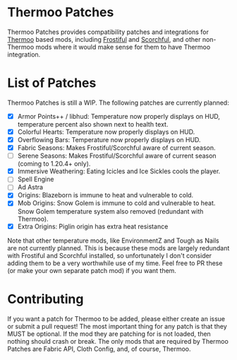 # Thermoo Patches

Thermoo Patches provides compatibility patches and integrations for [Thermoo](https://github.com/TheDeathlyCow/thermoo/) based mods, including [Frostiful](https://github.com/TheDeathlyCow/frostiful/) and [Scorchful](https://github.com/TheDeathlyCow/scorchful/), and other non-Thermoo mods where it would make sense for them to have Thermoo integration.

# List of Patches

Thermoo Patches is still a WIP. The following patches are currently planned:
- [x] Armor Points++ / libhud: Temperature now properly displays on HUD, temperature percent also shown next to health text.
- [x] Colorful Hearts: Temperature now properly displays on HUD.
- [x] Overflowing Bars: Temperature now properly displays on HUD.
- [x] Fabric Seasons: Makes Frostiful/Scorchful aware of current season.
- [ ] Serene Seasons: Makes Frostiful/Scorchful aware of current season (coming to 1.20.4+ only).
- [x] Immersive Weathering: Eating Icicles and Ice Sickles cools the player.
- [ ] Spell Engine
- [ ] Ad Astra
- [x] Origins: Blazeborn is immune to heat and vulnerable to cold.
- [x] Mob Origins: Snow Golem is immune to cold and vulnerable to heat. Snow Golem temperature system also removed (redundant with Thermoo).
- [x] Extra Origins: Piglin origin has extra heat resistance

Note that other temperature mods, like EnvironmentZ and Tough as Nails are not currently planned. This is because these mods are largely redundant with Frostiful and Scorchful installed, so unfortunately I don't consider adding them to be a very worthwhile use of my time. Feel free to PR these (or make your own separate patch mod) if you want them.  

# Contributing 

If you want a patch for Thermoo to be added, please either create an issue or submit a pull request! The most important thing for any patch is that they MUST be optional. If the mod they are patching for is not loaded, then nothing should crash or break. The only mods that are required by Thermoo Patches are Fabric API, Cloth Config, and, of course, Thermoo. 